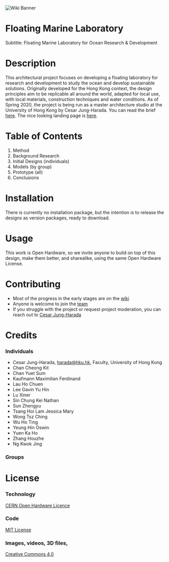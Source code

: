 ![Wiki Banner](https://github.com/Floating-Marine-Laboratory/Floating-Marine-Laboratory/blob/master/Wiki/banner.png?raw=true)

# Floating Marine Laboratory
Subtitle: Floating Marine Laboratory for Ocean Research &amp; Development
  
# Description 
This architectural project focuses on developing a floating laboratory for research and development to study the ocean and develop sustainable solutions. Originally developed for the Hong Kong context, the design principles aim to be replicable all around the world, adapted for local use, with local materials, construction techniques and water conditions. As of Spring 2020, the project is being run as a master architecture studio at the University of Hong Kong by Cesar Jung-Harada. You can read the brief [here](https://docs.google.com/document/d/1_F7JANGswgWiD_IbHQKolgqkZA33SZAd__AngIsY07o/edit). The nice looking landing page is [here](https://floating-marine-laboratory.github.io/Floating-Marine-Laboratory/).

# Table of Contents
1. Method
2. Background Research
3. Initial Designs (individuals)
4. Models (by group)
5. Prototype (all)
6. Conclusions

# Installation
There is currently no installation package, but the intention is to release the designs as version packages, ready to download. 

# Usage
This work is Open Hardware, so we invite anyone to build on top of this design, make them better, and sharealike, using the same Open Hardware License. 

# Contributing
* Most of the progress in the early stages are on the [wiki](https://github.com/Floating-Marine-Laboratory/Floating-Marine-Laboratory/wiki) 
* Anyone is welcome to join the [team](https://github.com/orgs/Floating-Marine-Laboratory/people)
* If you struggle with the project or request project moderation, you can reach out to [Cesar Jung-Harada](https://github.com/cesarharada)

# Credits
### Individuals
* Cesar Jung-Harada, harada@hku.hk, Faculty, University of Hong Kong
* Chan Cheong Kit
* Chan Yuet Sum
* Kaufmann Maximilian Ferdinand
* Lau Ho Chuen
* Lee Gavin Yu Hin
* Lu Xiner
* Sin Chung Kei Nathan
* Sun Zhengyu
* Tsang Hoi Lam Jessica Mary
* Wong Tsz Ching
* Wu Ho Ting
* Yeung Hin Oswin
* Yuen Ka Ho
* Zhang Houzhe
* Ng Kwok Jing

### Groups

# License
### Technology
[CERN Open Hardware Licence](https://kt.cern/open)

### Code
[MIT License](https://opensource.org/licenses/MIT)

### Images, videos, 3D files, 
[Creative Commons 4.0](https://creativecommons.org/licenses/by/4.0/)
